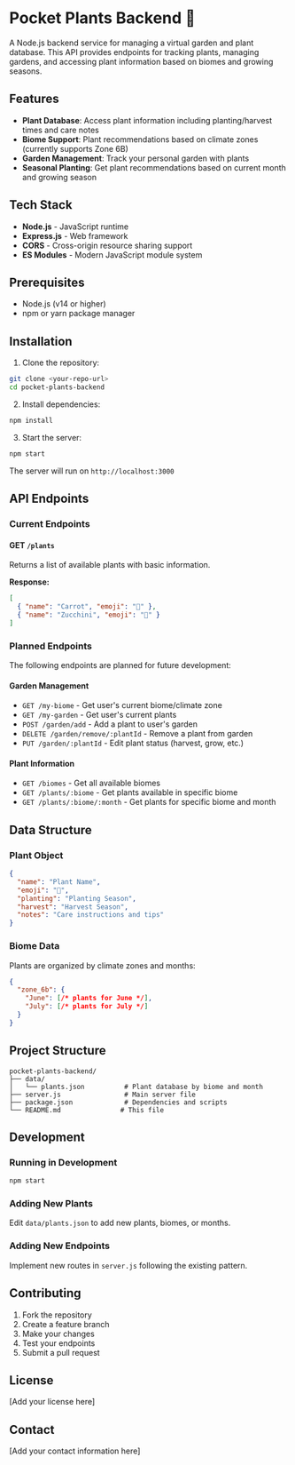 # Pocket Plants Backend 🌱

A Node.js backend service for managing a virtual garden and plant database. This API provides endpoints for tracking plants, managing gardens, and accessing plant information based on biomes and growing seasons.

## Features

- **Plant Database**: Access plant information including planting/harvest times and care notes
- **Biome Support**: Plant recommendations based on climate zones (currently supports Zone 6B)
- **Garden Management**: Track your personal garden with plants
- **Seasonal Planting**: Get plant recommendations based on current month and growing season

## Tech Stack

- **Node.js** - JavaScript runtime
- **Express.js** - Web framework
- **CORS** - Cross-origin resource sharing support
- **ES Modules** - Modern JavaScript module system

## Prerequisites

- Node.js (v14 or higher)
- npm or yarn package manager

## Installation

1. Clone the repository:
```bash
git clone <your-repo-url>
cd pocket-plants-backend
```

2. Install dependencies:
```bash
npm install
```

3. Start the server:
```bash
npm start
```

The server will run on `http://localhost:3000`

## API Endpoints

### Current Endpoints

#### GET `/plants`
Returns a list of available plants with basic information.

**Response:**
```json
[
  { "name": "Carrot", "emoji": "🥕" },
  { "name": "Zucchini", "emoji": "🥒" }
]
```

### Planned Endpoints

The following endpoints are planned for future development:

#### Garden Management
- `GET /my-biome` - Get user's current biome/climate zone
- `GET /my-garden` - Get user's current plants
- `POST /garden/add` - Add a plant to user's garden
- `DELETE /garden/remove/:plantId` - Remove a plant from garden
- `PUT /garden/:plantId` - Edit plant status (harvest, grow, etc.)

#### Plant Information
- `GET /biomes` - Get all available biomes
- `GET /plants/:biome` - Get plants available in specific biome
- `GET /plants/:biome/:month` - Get plants for specific biome and month

## Data Structure

### Plant Object
```json
{
  "name": "Plant Name",
  "emoji": "🌱",
  "planting": "Planting Season",
  "harvest": "Harvest Season",
  "notes": "Care instructions and tips"
}
```

### Biome Data
Plants are organized by climate zones and months:
```json
{
  "zone_6b": {
    "June": [/* plants for June */],
    "July": [/* plants for July */]
  }
}
```

## Project Structure

```
pocket-plants-backend/
├── data/
│   └── plants.json          # Plant database by biome and month
├── server.js                # Main server file
├── package.json             # Dependencies and scripts
└── README.md               # This file
```

## Development

### Running in Development
```bash
npm start
```

### Adding New Plants
Edit `data/plants.json` to add new plants, biomes, or months.

### Adding New Endpoints
Implement new routes in `server.js` following the existing pattern.

## Contributing

1. Fork the repository
2. Create a feature branch
3. Make your changes
4. Test your endpoints
5. Submit a pull request

## License

[Add your license here]

## Contact

[Add your contact information here]
